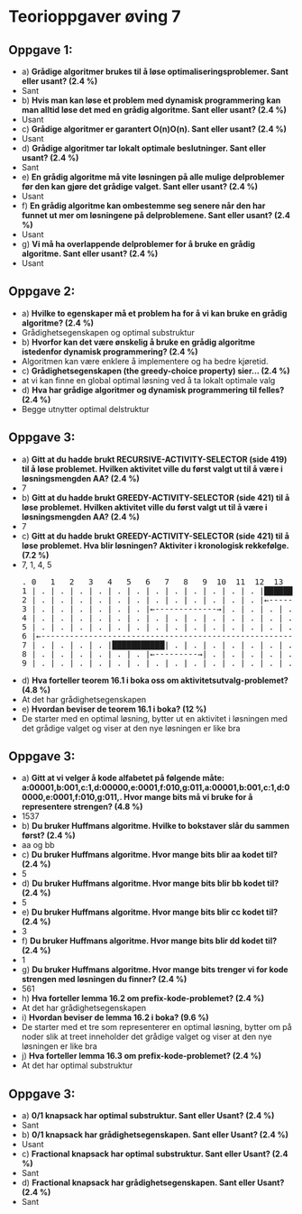 # Teorioppgaver øving 7
## Oppgave 1:
 - a) **Grådige algoritmer brukes til å løse optimaliseringsproblemer. Sant eller usant? (2.4 %)**
  - Sant
 - b) **Hvis man kan løse et problem med dynamisk programmering kan man alltid løse det med en grådig algoritme. Sant eller usant? (2.4 %)**
  - Usant
 - c) **Grådige algoritmer er garantert O(n)O(n). Sant eller usant? (2.4 %)**
  - Usant
 - d) **Grådige algoritmer tar lokalt optimale beslutninger. Sant eller usant? (2.4 %)**
  - Sant
 - e) **En grådig algoritme må vite løsningen på alle mulige delproblemer før den kan gjøre det grådige valget. Sant eller usant? (2.4 %)**
  - Usant
 - f) **En grådig algoritme kan ombestemme seg senere når den har funnet ut mer om løsningene på delproblemene. Sant eller usant? (2.4 %)**
  - Usant
 - g) **Vi må ha overlappende delproblemer for å bruke en grådig algoritme. Sant eller usant? (2.4 %)**
  - Usant

## Oppgave 2:
 - a) **Hvilke to egenskaper må et problem ha for å vi kan bruke en grådig algoritme? (2.4 %)**
  - Grådighetsegenskapen og optimal substruktur
 - b) **Hvorfor kan det være ønskelig å bruke en grådig algoritme istedenfor dynamisk programmering? (2.4 %)**
  - Algoritmen kan være enklere å implementere og ha bedre kjøretid.
 - c) **Grådighetsegenskapen (the greedy-choice property) sier... (2.4 %)**
  - at vi kan finne en global optimal løsning ved å ta lokalt optimale valg
 - d) **Hva har grådige algoritmer og dynamisk programmering til felles? (2.4 %)**
  - Begge utnytter optimal delstruktur

## Oppgave 3:
 - a) **Gitt at du hadde brukt RECURSIVE-ACTIVITY-SELECTOR (side 419) til å løse problemet. Hvilken aktivitet ville du først valgt ut til å være i løsningsmengden AA? (2.4 %)**
  - 7
 - b) **Gitt at du hadde brukt GREEDY-ACTIVITY-SELECTOR (side 421) til å løse problemet. Hvilken aktivitet ville du først valgt ut til å være i løsningsmengden AA? (2.4 %)**
  - 7
 - c) **Gitt at du hadde brukt GREEDY-ACTIVITY-SELECTOR (side 421) til å løse problemet. Hva blir løsningen? Aktiviter i kronologisk rekkefølge. (7.2 %)**
  - 7, 1, 4, 5
    <pre>
    . 0   1   2   3   4   5   6   7   8   9  10  11  12  13  14  15  16  17  18  19  20  21  22  23  24
    1 | . | . | . | . | . | . | . | . | . | . | . | . |███████| . | . | . | . | . | . | . | . | . | . |
    2 | . | . | . | . | . | . | . | . | . | . | . | . |←-----------------→| . | . | . | . | . | . | . |
    3 | . | . | . | . | . | . |←-------------→| . | . | . | . | . | . | . | . | . | . | . | . | . | . |
    4 | . | . | . | . | . | . | . | . | . | . | . | . | . | . | . |███████████| . | . | . | . | . | . |
    5 | . | . | . | . | . | . | . | . | . | . | . | . | . | . | . | . | . | . | . | . |███████████████|
    6 |←-------------------------------------------------------------------------------------→| . | . |
    7 | . | . | . | . |███████████| . | . | . | . | . | . | . | . | . | . | . | . | . | . | . | . | . |
    8 | . | . | . | . | . | . |←---------→| . | . | . | . | . | . | . | . | . | . | . | . | . | . | . |
    9 | . | . | . | . | . | . | . | . | . | . | . | . | . | . | . | . | . | . | . | . | . | . | . | . |
    </pre>
 - d) **Hva forteller teorem 16.1 i boka oss om aktivitetsutvalg-problemet? (4.8 %)**
  - At det har grådighetsegenskapen
 - e) **Hvordan beviser de teorem 16.1 i boka? (12 %)**
  - De starter med en optimal løsning, bytter ut en aktivitet i løsningen med det grådige valget og viser at den nye løsningen er like bra

## Oppgave 3:
 - a) **Gitt at vi velger å kode alfabetet på følgende måte: a:00001,b:001,c:1,d:00000,e:0001,f:010,g:011,a:00001,b:001,c:1,d:00000,e:0001,f:010,g:011,. Hvor mange bits må vi bruke for å representere strengen? (4.8 %)**
  - 1537
 - b) **Du bruker Huffmans algoritme. Hvilke to bokstaver slår du sammen først? (2.4 %)**
  - aa og bb
 - c) **Du bruker Huffmans algoritme. Hvor mange bits blir aa kodet til? (2.4 %)**
  - 5
 - d) **Du bruker Huffmans algoritme. Hvor mange bits blir bb kodet til? (2.4 %)**
  - 5
 - e) **Du bruker Huffmans algoritme. Hvor mange bits blir cc kodet til? (2.4 %)**
  - 3
 - f) **Du bruker Huffmans algoritme. Hvor mange bits blir dd kodet til? (2.4 %)**
  - 1
 - g) **Du bruker Huffmans algoritme. Hvor mange bits trenger vi for kode strengen med løsningen du finner? (2.4 %)**
  - 561
 - h) **Hva forteller lemma 16.2 om prefix-kode-problemet? (2.4 %)**
  - At det har grådighetsegenskapen
 - i) **Hvordan beviser de lemma 16.2 i boka? (9.6 %)**
  - De starter med et tre som representerer en optimal løsning, bytter om på noder slik at treet inneholder det grådige valget og viser at den nye løsningen er like bra
 - j) **Hva forteller lemma 16.3 om prefix-kode-problemet? (2.4 %)**
  - At det har optimal substruktur

## Oppgave 3:
 - a) **0/1 knapsack har optimal substruktur. Sant eller Usant? (2.4 %)**
  - Sant
 - b) **0/1 knapsack har grådighetsegenskapen. Sant eller Usant? (2.4 %)**
  - Usant
 - c) **Fractional knapsack har optimal substruktur. Sant eller Usant? (2.4 %)**
  - Sant
 - d) **Fractional knapsack har grådighetsegenskapen. Sant eller Usant? (2.4 %)**
  - Sant
